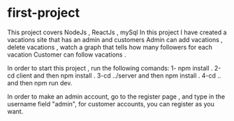 # first-project 
This project covers NodeJs , ReactJs , mySql 
In this project I have created a vacations site that has an admin and customers 
Admin can add vacations , delete vacations , watch a graph that tells how many followers for each vacation
Customer can follow vacations .

In order to start this project , run the following comands: 
1- npm install .
2-cd client and then npm install .
3-cd ../server and then npm install .
4-cd .. and then npm run dev.

In order to make an admin account, go to the register page , and type in the username field "admin", for customer accounts, you can register as you want.
